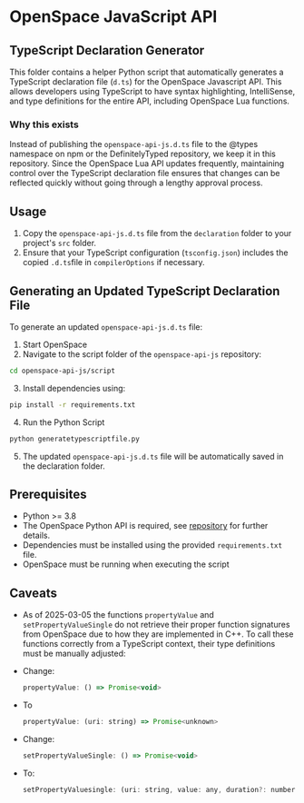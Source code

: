 # OpenSpace JavaScript API

## TypeScript Declaration Generator

This folder contains a helper Python script that automatically generates a TypeScript declaration file (`d.ts`) for the OpenSpace Javascript API. This allows developers using TypeScript to have syntax highlighting, IntelliSense, and type definitions for the entire API, including OpenSpace Lua functions.

### Why this exists

Instead of publishing the `openspace-api-js.d.ts` file to the @types namespace on npm or the DefinitelyTyped repository, we keep it in this repository. Since the OpenSpace Lua API updates frequently, maintaining control over the TypeScript declaration file ensures that changes can be reflected quickly without going through a lengthy approval process.

## Usage

1.  Copy the `openspace-api-js.d.ts` file from the `declaration` folder to your project's `src` folder.
2.  Ensure that your TypeScript configuration (`tsconfig.json`) includes the copied `.d.ts`file in `compilerOptions` if necessary.

## Generating an Updated TypeScript Declaration File

To generate an updated `openspace-api-js.d.ts` file:

1. Start OpenSpace
2. Navigate to the script folder of the `openspace-api-js` repository:

```sh
cd openspace-api-js/script
```

3. Install dependencies using:

```sh
pip install -r requirements.txt
```

4. Run the Python Script

```sh
python generatetypescriptfile.py
```

5. The updated `openspace-api-js.d.ts` file will be automatically saved in the declaration folder.

## Prerequisites

- Python >= 3.8
- The OpenSpace Python API is required, see [repository](https://github.com/OpenSpace/openspace-api-python) for further details.
- Dependencies must be installed using the provided `requirements.txt` file.
- OpenSpace must be running when executing the script

## Caveats

- As of 2025-03-05 the functions `propertyValue` and `setPropertyValueSingle` do not retrieve their proper function signatures from OpenSpace due to how they are implemented in C++. To call these functions correctly from a TypeScript context, their type definitions must be manually adjusted:
- Change:

  ```javascript
  propertyValue: () => Promise<void>
  ```

- To

  ```javascript
  propertyValue: (uri: string) => Promise<unknown>
  ```

- Change:

  ```javascript
  setPropertyValueSingle: () => Promise<void>
  ```

- To:

  ```javascript
  setPropertyValuesingle: (uri: string, value: any, duration?: number, easingFunction?: string, script?: string) => Promise<void>
  ```
